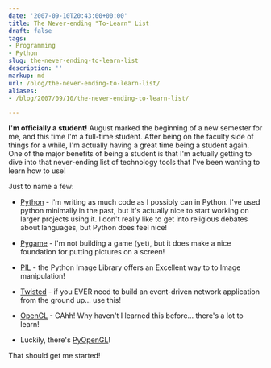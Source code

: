 ```yaml
---
date: '2007-09-10T20:43:00+00:00'
title: The Never-ending "To-Learn" List
draft: false
tags:
- Programming
- Python
slug: the-never-ending-to-learn-list
description: ''
markup: md
url: /blog/the-never-ending-to-learn-list/
aliases:
- /blog/2007/09/10/the-never-ending-to-learn-list/

---
```


**I'm officially a student!** August marked the beginning of a new semester for me, and this time I'm a full-time student. After being on the faculty side of things for a while, I'm actually having a great time being a student again. One of the major benefits of being a student is that I'm actually getting to dive into that never-ending list of technology tools that I've been wanting to learn how to use!  
  
Just to name a few:  
* [Python](http://python.org) - I'm writing as much code as I possibly can in Python. I've used python minimally in the past, but it's actually nice to start working on larger projects using it. I don't really like to get into religious debates about languages, but Python does feel nice!
  
* [Pygame](http://pygame.org) - I'm not building a game (yet), but it does make a nice foundation for putting pictures on a screen!
  
* [PIL](http://www.pythonware.com/products/pil/index.htm) - the Python Image Library offers an Excellent way to to Image manipulation!
  
* [Twisted](http://twistedmatrix.com) - if you EVER need to build an event-driven network application from the ground up... use this!
  
* [OpenGL](http://www.opengl.org/) - GAhh! Why haven't I learned this before... there's a lot to learn!
  
* Luckily, there's [PyOpenGL](http://pyopengl.sourceforge.net/)!
  

  
  
That should get me started!